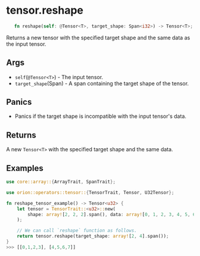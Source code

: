 # tensor.reshape

```rust 
   fn reshape(self: @Tensor<T>, target_shape: Span<i32>) -> Tensor<T>;
```

Returns a new tensor with the specified target shape and the same data as the input tensor.

## Args

* `self`(`@Tensor<T>`) - The input tensor.
* `target_shape`(Span<i32>) - A span containing the target shape of the tensor.

## Panics

* Panics if the target shape is incompatible with the input tensor's data.

## Returns

A new `Tensor<T>` with the specified target shape and the same data.

## Examples

```rust
use core::array::{ArrayTrait, SpanTrait};

use orion::operators::tensor::{TensorTrait, Tensor, U32Tensor};

fn reshape_tensor_example() -> Tensor<u32> {
    let tensor = TensorTrait::<u32>::new(
        shape: array![2, 2, 2].span(), data: array![0, 1, 2, 3, 4, 5, 6, 7].span(),
    );

    // We can call `reshape` function as follows.
    return tensor.reshape(target_shape: array![2, 4].span());
}
>>> [[0,1,2,3], [4,5,6,7]]
```

